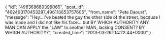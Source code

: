  {
   "id": "496368680399069",
   "post_id": "462493170453287_496116653757605",
   "from_name": "Pete Daoust",
   "message": "Hey...I've beated the guy the other side of the street, because I was made and I did not like his face....but BY WHICH AUTHORITY ANY MAN CAN APPLY the \"LAW\" to another MAN, lacking CONSENT? BY WHICH AUTHORITY?",
   "created_time": "2013-03-26T14:22:44+0000"
 }
